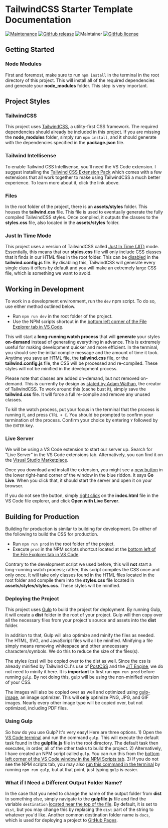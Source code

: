 # TailwindCSS Starter Template Documentation

<!-- ![GitHub Actions Status](https://github.com/harvanchik/tailwind-template/workflows/NodeJS%20with%20Gulp/badge.svg) -->

[![Maintenance](https://img.shields.io/badge/maintained%3F-yes-green.svg)](https://GitHub.com/harvanchik/tailwind-template/graphs/commit-activity)
[![GitHub release](https://img.shields.io/github/release/harvanchik/tailwind-template.svg)](https://github.com/harvanchik/tailwind-template/releases/)
![Maintainer](https://img.shields.io/badge/maintainer-harvanchik-blue)
[![GitHub license](https://img.shields.io/github/license/harvanchik/tailwind-template.svg)](https://github.com/harvanchik/tailwind-template/blob/master/LICENSE)

## Getting Started

### Node Modules

First and foremost, make sure to run `npm install` in the terminal in the root directory of this project. This will install all of the required dependencies and generate your **node_modules** folder. This step is very important.

## Project Styles

### TailwindCSS

This project uses [TailwindCSS](https://tailwindcss.com/ 'TailwindCSS'), a utility-first CSS framework. The required dependencies should already be included in this project. If you are missing the **node_modules** folder, simply run `npm install`, and it should generate with the dependencies specified in the **package.json** file.

### Tailwind Intellisense

To enable Tailwind CSS Intellisense, you'll need the VS Code extension. I suggest installing the [Tailwind CSS Extension Pack](https://marketplace.visualstudio.com/items?itemName=andrewmcodes.tailwindcss-extension-pack) which comes with a few extensions that all work together to make using TailwindCSS a much better experience. To learn more about it, click the link above.

### Files

In the root folder of the project, there is an **assets/styles** folder. This houses the **tailwind.css** file. This file is used to eventually generate the fully compiled TailwindCSS styles. Once compiled, it outputs the classes to the **styles.css** file, also located in the **assets/styles** folder.

### Just In Time Mode

This project uses a version of TailwindCSS called [Just In Time (JIT)](https://tailwindcss.com/docs/just-in-time-mode 'Just In Time (JIT)') mode. Essentially, this means that our **styles.css** file will only include CSS classes that it finds in our HTML files in the root folder. This can be [disabled](https://tailwindcss.com/docs/just-in-time-mode#enabling-jit-mode 'disabled') in the **tailwind.config.js** file. By disabling this, TailwindCSS will generate every single class it offers by default and you will make an extremely large CSS file, which is something we want to avoid.

## Working in Development

To work in a development environment, run the `dev` npm script. To do so, use either method outlined below.

- Run `npm run dev` in the root folder of the project.
- Use the NPM scripts shortcut in the [bottom left corner of the File Explorer tab in VS Code](https://imgur.com/a/pLlZvpk.png).

This will start a **long-running watch process** that will **generate** your styles **on-demand** instead of generating everything in advance. This is extremely useful for making development quicker and more efficient. In the terminal, you should see the initial complie message and the amount of time it took. Anytime you save an HTML file, the **tailwind.css** file, or the **tailwind.config.js** file, the CSS will be processed and re-compiled. These styles will not be minified in the development process.

Please note that classes are added on-demand, but not removed on-demand. This is currently by design as [stated by Adam Wathan](https://github.com/tailwindlabs/tailwindcss/issues/4098#issuecomment-821867583 'stated by Adam Wathan'), the creator of TailwindCSS. To work around this (cache bust it), simply save the **tailwind.css** file. It will force a full re-compile and remove any unused classes.

To kill the watch process, put your focus in the terminal that the process is running it, and press `CTRL + C`. You should be prompted to confirm your termination of the process. Confirm your choice by entering `Y` followed by the `ENTER` key.

### Live Server

We will be using a VS Code extension to start our server up. Search for "Live Server" in the VS Code extensions tab. Alternatively, you can find it on the [Visual Studio Marketplace](https://marketplace.visualstudio.com/items?itemName=ritwickdey.LiveServer).

Once you download and install the extension, you might see a [new button](https://imgur.com/a/KiUuKno.png) in the lower right-hand corner of the window in the blue riddon. It says **Go Live**. When you click that, it should start the server and open it on your browser.

If you do not see the button, simply [right click](https://imgur.com/a/SR1f6sC.png) on the **index.html** file in the VS Code file explorer, and click **Open with Live Server**.

## Building for Production

Building for production is similar to building for development. Do either of the following to build the CSS for production.

- Run `npm run prod` in the root folder of the project.
- Execute `prod` in the NPM scripts shortcut located at the [bottom left of the File Explorer tab in VS Code](https://imgur.com/a/sXlKWwV.png).

Contrary to the development script we used before, this will **not** start a long-running watch process; rather, this script compiles the CSS once and only once. It will take only classes found in the HTML files located in the root folder and compile them into the **styles.css** file located in **assets/styles/styles.css**. These styles will be minified.

### Deploying the Project

This project uses [Gulp](https://www.npmjs.com/package/gulp) to build the project for deployment. By running Gulp, it will create a **dist** folder in the root of your project. Gulp will then copy over all the necessary files from your project's source and assets into the **dist** folder.

In addition to that, Gulp will also optimize and minify the files as needed. The HTML, SVG, and JavaScript files will all be minified. Minifying a file simply means removing whitespace and other unnecessary characters/symbols. We do this to reduce the size of the files(s).

The styles (css) will be copied over to the dist as well. Since the css is already minified by Tailwind CLI's use of [PostCSS](https://postcss.org/) and the [JIT Engine](https://tailwindcss.com/docs/just-in-time-mode), we do not need to minify it here. It is **important** to first run `npm run prod` before running `gulp`. By not doing this, gulp will be using the non-minified version of your CSS.

The images will also be copied over as well and optimized using [gulp-image](https://www.npmjs.com/package/gulp-image), an image optimizer. This will **only** optimize PNG, JPG, and GIF images. Nearly every other image type will be copied over, but not optimized, including PDF files.

### Using Gulp

So how do you use Gulp? It's very easy! Here are three options. 1) Open the [VS Code terminal](https://imgur.com/a/JbdX0if.png) and run the command `gulp`. This will execute the default task found in the **gulpfile.js** file in the root directory. The default task then executes, in order, all of the other tasks to build the project. 2) Alternatively, I have created an NPM script called `gulp`. You can run this from the [bottom left corner of the VS Code window in the NPM Scripts tab](https://imgur.com/a/3hGD00j.png). 3) If you do not see the NPM scripts tab, you may also [run this command in the terminal](https://imgur.com/a/Ucmbmtz.png) by running `npm run gulp`, but at that point, just typing `gulp` is easier.

### What if I Need a Different Output Folder Name?

In the case that you need to change the name of the output folder from **dist** to something else, simply navigate to the **gulpfile.js** file and find the variable `destination` [located near the top of the file](https://imgur.com/a/MqWSltR.png). By default, it is set to `dist`, but you may change this by replacing the `dist` part of the string to whatever you'd like. Another common destination folder name is `docs`, which is used for deploying a project to [GitHub Pages](https://pages.github.com/).
